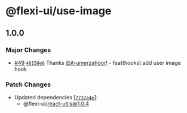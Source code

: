# @flexi-ui/use-image

## 1.0.0

### Major Changes

- [#49](https://github.com/flexi-ui/flexi-ui/pull/49) [`46158e6`](https://github.com/flexi-ui/flexi-ui/commit/46158e614a677b8c9e8c8ac49f0c8b632b0d7da7) Thanks [@it-umerzahoor](https://github.com/it-umerzahoor)! - feat(hooks):add user image hook

### Patch Changes

- Updated dependencies [[`7737e4e`](https://github.com/flexi-ui/flexi-ui/commit/7737e4ef22e3dacf2950663b9270dc2bac36000c)]:
  - @flexi-ui/react-utils@1.0.4
